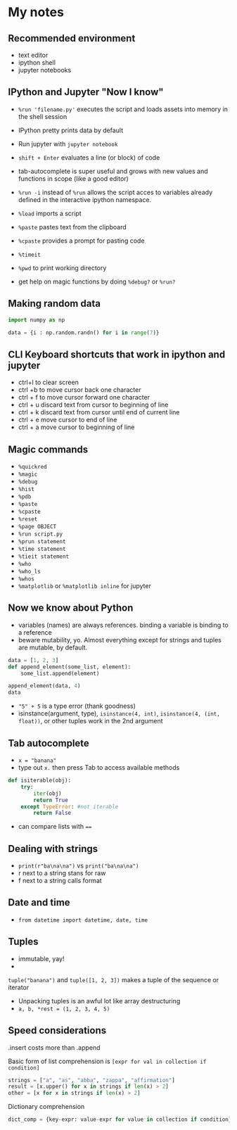 # My notes

## Recommended environment
- text editor
- ipython shell
- jupyter notebooks

## IPython and Jupyter "Now I know"
- `%run 'filename.py'` executes the script and loads assets into memory in the shell session
- IPython pretty prints data by default
- Run jupyter with `jupyter notebook`
- `shift + Enter` evaluates a line (or block) of code
- tab-autocomplete is super useful and grows with new values and functions in scope (like a good editor)
- `%run -i` instead of `%run` allows the script acces to variables already defined in the interactive ipython namespace.
- `%load` imports a script
- `%paste` pastes text from the clipboard
- `%cpaste` provides a prompt for pasting code
- `%timeit`  
- `%pwd` to print working directory

- get help on magic functions by doing `%debug?` or `%run?`

## Making random data
```python
import numpy as np

data = {i : np.random.randn() for i in range(7)}
```

## CLI Keyboard shortcuts that work in ipython and jupyter
- ctrl+l to clear screen
- ctrl +b to move cursor back one character
- ctrl + f to move cursor forward one character
- ctrl + u discard text from cursor to beginning of line
- ctrl + k discard text from cursor until end of current line
- ctrl + e move cursor to end of line
- ctrl + a move cursor to beginning of line

## Magic commands
- `%quickred`
- `%magic`
- `%debug`
- `%hist`
- `%pdb`
- `%paste`
- `%cpaste`
- `%reset`
- `%page OBJECT`
- `%run script.py`
- `%prun statement`
- `%time statement`
- `%tieit statement`
- `%who`
- `%who_ls` 
- `%whos`
- `%matplotlib` or `%matplotlib inline` for jupyter

## Now we know about Python
- variables (names) are always references. binding a variable is binding to a reference
- beware mutability, yo. Almost everything except for strings and tuples are mutable, by default.
```python
data = [1, 2, 3]
def append_element(some_list, element):
    some_list.append(element)

append_element(data, 4)
data
```
- `"5" + 5` is a type error (thank goodness)
- isinstance(argument, type), `isinstance(4, int)`, `isinstance(4, (int, float))`, or other tuples work in the 2nd argument

## Tab autocomplete
- `x = "banana"`
- type out `x.` then press Tab to access available methods

```python
def isiterable(obj):
    try:
        iter(obj)
        return True
    except TypeError: #not iterable
        return False
```

- can compare lists with `==`

## Dealing with strings
- `print(r"ba\na\na")` vs `print("ba\na\na")`
- r next to a string stans for raw
- f next to a string calls format

## Date and time
- `from datetime import datetime, date, time`


## Tuples
- immutable, yay!
-
 `tuple("banana")` and `tuple([1, 2, 3])` makes a tuple of the sequence or iterator
- Unpacking tuples is an awful lot like array destructuring
- `a, b, *rest = (1, 2, 3, 4, 5)`


## Speed considerations
.insert costs more than .append

Basic form of list comprehension is `[expr for val in collection if condition]`
```python
strings = ["a", "as", "abba", "zappa", "affirmation"]
result = [x.upper() for x in strings if len(x) > 2]
other = [x for x in strings if len(x) > 2]
```
Dictionary comprehension
```python
dict_comp = {key-expr: value-expr for value in collection if condition}
```
